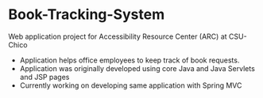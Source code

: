 # Book-Tracking-System
Web application project for Accessibility Resource Center (ARC) at CSU-Chico
  - Application helps office employees to keep track of book requests.
  - Application was originally developed using core Java and Java Servlets and JSP pages
  - Currently working on developing same application with Spring MVC
